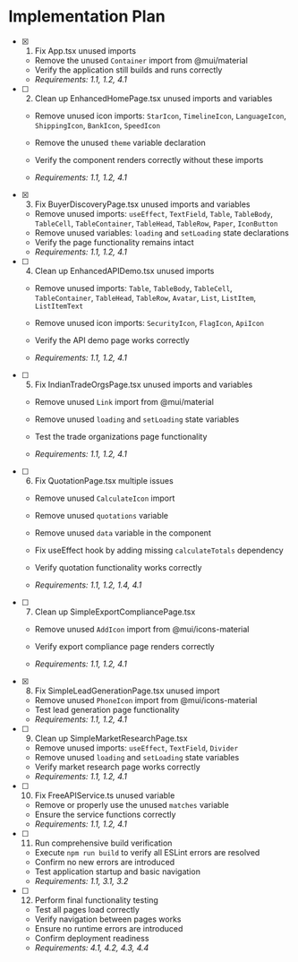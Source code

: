 # Implementation Plan

- [x] 1. Fix App.tsx unused imports


  - Remove the unused `Container` import from @mui/material
  - Verify the application still builds and runs correctly
  - _Requirements: 1.1, 1.2, 4.1_



- [ ] 2. Clean up EnhancedHomePage.tsx unused imports and variables
  - Remove unused icon imports: `StarIcon`, `TimelineIcon`, `LanguageIcon`, `ShippingIcon`, `BankIcon`, `SpeedIcon`
  - Remove the unused `theme` variable declaration


  - Verify the component renders correctly without these imports
  - _Requirements: 1.1, 1.2, 4.1_

- [x] 3. Fix BuyerDiscoveryPage.tsx unused imports and variables


  - Remove unused imports: `useEffect`, `TextField`, `Table`, `TableBody`, `TableCell`, `TableContainer`, `TableHead`, `TableRow`, `Paper`, `IconButton`
  - Remove unused variables: `loading` and `setLoading` state declarations
  - Verify the page functionality remains intact
  - _Requirements: 1.1, 1.2, 4.1_



- [ ] 4. Clean up EnhancedAPIDemo.tsx unused imports
  - Remove unused imports: `Table`, `TableBody`, `TableCell`, `TableContainer`, `TableHead`, `TableRow`, `Avatar`, `List`, `ListItem`, `ListItemText`
  - Remove unused icon imports: `SecurityIcon`, `FlagIcon`, `ApiIcon`


  - Verify the API demo page works correctly
  - _Requirements: 1.1, 1.2, 4.1_

- [ ] 5. Fix IndianTradeOrgsPage.tsx unused imports and variables
  - Remove unused `Link` import from @mui/material
  - Remove unused `loading` and `setLoading` state variables


  - Test the trade organizations page functionality
  - _Requirements: 1.1, 1.2, 4.1_



- [ ] 6. Fix QuotationPage.tsx multiple issues
  - Remove unused `CalculateIcon` import
  - Remove unused `quotations` variable


  - Remove unused `data` variable in the component
  - Fix useEffect hook by adding missing `calculateTotals` dependency
  - Verify quotation functionality works correctly
  - _Requirements: 1.1, 1.2, 1.4, 4.1_



- [ ] 7. Clean up SimpleExportCompliancePage.tsx
  - Remove unused `AddIcon` import from @mui/icons-material


  - Verify export compliance page renders correctly
  - _Requirements: 1.1, 1.2, 4.1_

- [x] 8. Fix SimpleLeadGenerationPage.tsx unused import



  - Remove unused `PhoneIcon` import from @mui/icons-material
  - Test lead generation page functionality
  - _Requirements: 1.1, 1.2, 4.1_

- [ ] 9. Clean up SimpleMarketResearchPage.tsx
  - Remove unused imports: `useEffect`, `TextField`, `Divider`
  - Remove unused `loading` and `setLoading` state variables
  - Verify market research page works correctly
  - _Requirements: 1.1, 1.2, 4.1_

- [ ] 10. Fix FreeAPIService.ts unused variable
  - Remove or properly use the unused `matches` variable
  - Ensure the service functions correctly
  - _Requirements: 1.1, 1.2, 4.1_

- [ ] 11. Run comprehensive build verification
  - Execute `npm run build` to verify all ESLint errors are resolved
  - Confirm no new errors are introduced
  - Test application startup and basic navigation
  - _Requirements: 1.1, 3.1, 3.2_

- [ ] 12. Perform final functionality testing
  - Test all pages load correctly
  - Verify navigation between pages works
  - Ensure no runtime errors are introduced
  - Confirm deployment readiness
  - _Requirements: 4.1, 4.2, 4.3, 4.4_